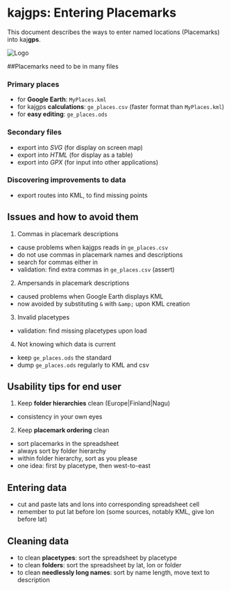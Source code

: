 # kaj**gps**: Entering Placemarks

This document describes the ways to enter named locations (Placemarks) into 
kaj**gps**.

![Logo](https://lh3.googleusercontent.com/-KouDlj6ewlQ/VTUaFSBIlHI/AAAAAAAAUu0/WDKwZf2NXO8/s288/kajgps-green.png)

##Placemarks need to be in many files

### Primary places

* for **Google Earth**: `MyPlaces.kml`
* for kajgps **calculations**: `ge_places.csv` (faster format than `MyPlaces.kml`)
* for **easy editing**: `ge_places.ods`

### Secondary files
* export into *SVG* (for display on screen map)
* export into *HTML* (for display as a table)
* export into *GPX* (for input into other applications)

### Discovering improvements to data
* export routes into KML, to find missing points

## Issues and how to avoid them

1. Commas in placemark descriptions 
  * cause problems when kajgps reads in `ge_places.csv`
  * do not use commas in placemark names and descriptions
  * search for commas either in 
  * validation: find extra commas in `ge_places.csv` (assert)

2. Ampersands in placemark descriptions
  * caused problems when Google Earth displays KML
  * now avoided by substituting `&` with `&amp;` upon KML creation

3. Invalid placetypes
  * validation: find missing placetypes upon load

4. Not knowing which data is current
  * keep `ge_places.ods` the standard
  * dump `ge_places.ods` regularly to KML and csv

## Usability tips for end user

1. Keep **folder hierarchies** clean (Europe|Finland|Nagu)  
  * consistency in your own eyes

2. Keep **placemark ordering** clean
  * sort placemarks in the spreadsheet
  * always sort by folder hierarchy
  * within folder hierarchy, sort as you please
  * one idea: first by placetype, then west-to-east 

## Entering data

* cut and paste lats and lons into corresponding spreadsheet cell
* remember to put lat before lon (some sources, notably KML, give lon before lat)

## Cleaning data

* to clean **placetypes**: sort the spreadsheet by placetype
* to clean **folders**: sort the spreadsheet by lat, lon or folder
* to clean **needlessly long names**: sort by name length, move text to description
